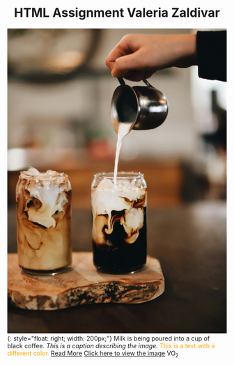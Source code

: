 # <center>HTML Assignment Valeria Zaldivar</center>
![Descriptive Alt Text](images/myimage.jpg){: style="float: right; width: 200px;"}
Milk is being poured into a cup of black coffee. 
*This is a caption describing the image.*
<span style="color: orange;">This is a text with a different color.</span>
[Read More](subfolder/readme.md)
[Click here to view the image](subfolder/myimage.jpg)
V<span style="position: relative; top: -0.5em;">&#775;</span>O<sub>2</sub>


